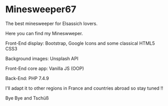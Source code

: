 # Minesweeper67
The best minesweeper for Elsassich lovers.

Here you can find my Mineswweper.

Front-End display: Bootstrap, Google Icons and some classical HTML5 CSS3 

Background images: Unsplash API

Front-End core app: Vanilla JS (OOP)  
             
Back-End:    PHP 7.4.9

I'll adapt it to other regions in France and countries abroad so stay tuned !!

Bye Bye and Tschüß
